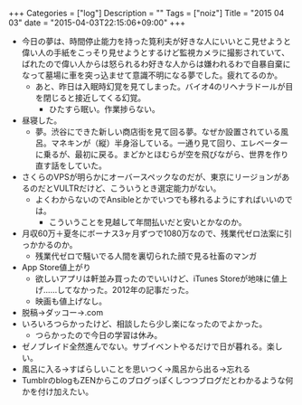 +++
Categories = ["log"]
Description = ""
Tags = ["noiz"]
Title = "2015 04 03"
date = "2015-04-03T22:15:06+09:00"
+++

- 今日の夢は、時間停止能力を持った筧利夫が好きな人にいいとこ見せようと偉い人の手紙をこっそり見せようとするけど監視カメラに撮影されていて、ばれたので偉い人からは怒られるわ好きな人からは嫌われるわで自暴自棄になって墓場に車を突っ込ませて意識不明になる夢でした。疲れてるのか。
	- あと、昨日は入眠時幻覚を見てしまった。バイオ4のリヘナラドールが目を閉じると接近してくる幻覚。
		- ひたすら眠い。作業捗らない。
- 昼寝した。
	- 夢。渋谷にできた新しい商店街を見て回る夢。なぜか設置されている風呂。マネキンが（縦）半身浴している。一通り見て回り、エレベーターに乗るが、最初に戻る。まどかとほむらが空を飛びながら、世界を作り直す話をしていた。
- さくらのVPSが明らかにオーバースペックなのだが、東京にリージョンがあるのだとVULTRだけど、こういうとき選定能力がない。
	- よくわからないのでAnsibleとかでいつでも移れるようにすればいいのでは。
		- こういうことを見越して年間払いだと安いとかなのか。
- 月収60万＋夏冬にボーナス3ヶ月ずつで1080万なので、残業代ゼロ法案に引っかかるのか。
	- 残業代ゼロで騒いでる人間を裏切られた顔で見る社畜のマンガ
- App Store値上がり
	- 欲しいアプリは軒並み買ったのでいいけど、iTunes Storeが地味に値上げ……してなかった。2012年の記事だった。
	- 映画も値上げなし。
- 脱稿→ダッコー→.com
- いろいろつらかったけど、相談したら少し楽になったのでよかった。
	- つらかったので今日の学習は休み。
- ゼノブレイド全然進んでない。サブイベントやるだけで日が暮れる。楽しい。
- 風呂に入る→すばらしいことを思いつく→風呂から出る→忘れる
- TumblrのblogもZENからこのブログっぽくしつつブログだとわかるような何かを付け加えたい。